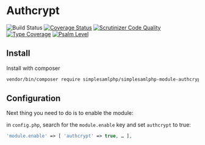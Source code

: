 # Authcrypt

![Build Status](https://github.com/simplesamlphp/simplesamlphp-module-authcrypt/actions/workflows/php.yml/badge.svg)
[![Coverage Status](https://codecov.io/gh/simplesamlphp/simplesamlphp-module-authcrypt/branch/master/graph/badge.svg)](https://codecov.io/gh/simplesamlphp/simplesamlphp-module-authcrypt)
[![Scrutinizer Code Quality](https://scrutinizer-ci.com/g/simplesamlphp/simplesamlphp-module-authcrypt/badges/quality-score.png?b=master)](https://scrutinizer-ci.com/g/simplesamlphp/simplesamlphp-module-authcrypt/?branch=master)
[![Type Coverage](https://shepherd.dev/github/simplesamlphp/simplesamlphp-module-authcrypt/coverage.svg)](https://shepherd.dev/github/simplesamlphp/simplesamlphp-module-authcrypt)
[![Psalm Level](https://shepherd.dev/github/simplesamlphp/simplesamlphp-module-authcrypt/level.svg)](https://shepherd.dev/github/simplesamlphp/simplesamlphp-module-authcrypt)

## Install

Install with composer

```bash
vendor/bin/composer require simplesamlphp/simplesamlphp-module-authcrypt
```

## Configuration

Next thing you need to do is to enable the module:

in `config.php`, search for the `module.enable` key and set `authcrypt` to true:

```php
'module.enable' => [ 'authcrypt' => true, … ],
```
